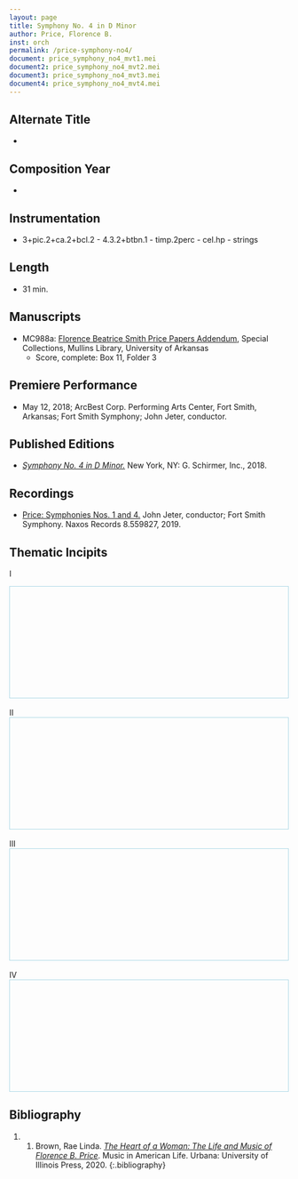 ```yaml
---
layout: page
title: Symphony No. 4 in D Minor
author: Price, Florence B.
inst: orch
permalink: /price-symphony-no4/
document: price_symphony_no4_mvt1.mei
document2: price_symphony_no4_mvt2.mei
document3: price_symphony_no4_mvt3.mei
document4: price_symphony_no4_mvt4.mei
---
```


## Alternate Title
- 

## Composition Year
- 

## Instrumentation
- 3+pic.2+ca.2+bcl.2 - 4.3.2+btbn.1 - timp.2perc - cel.hp - strings

## Length
- 31 min.

## Manuscripts
- MC988a: <a href="https://uark.as.atlas-sys.com/repositories/2/resources/1522" target="_blank">Florence Beatrice Smith Price Papers Addendum</a>, Special Collections, Mullins Library, University of Arkansas
    * Score, complete: Box 11, Folder 3

## Premiere Performance
- May 12, 2018; ArcBest Corp. Performing Arts Center, Fort Smith, Arkansas; Fort Smith Symphony; John Jeter, conductor.

## Published Editions
- <a href="https://www.wisemusicclassical.com/work/59057/Symphony-No-4-in-D-minor/" target="_blank">*Symphony No. 4 in D Minor.*</a> New York, NY: G. Schirmer, Inc., 2018.

## Recordings
- <a href="https://www.naxos.com/CatalogueDetail/?id=8.559827" target="_blank">Price: Symphonies Nos. 1 and 4.</a> John Jeter, conductor; Fort Smith Symphony. Naxos Records 8.559827, 2019.

## Thematic Incipits
I
<div>
  <div id="incipit1" class="panel" style="border: 1px solid lightblue; min-height: 200px;"></div>
</div>

<script type="module">
  import 'https://www.verovio.org/javascript/app/verovio-app.js';

  const options = {
      defaultView: 'responsive', // default is 'responsive', alternative is 'document'
      defaultZoom: 3, // 0-7, default is 4
      enableResponsive: true, // default is true
      enableDocument: true, // default is true
  }

  // Create the app - here with an empty option object
  const app = new Verovio.App(document.getElementById("incipit1"), options);

  // Load a file (MEI or MusicXML)
  fetch("{{site.baseurl}}/assets/mei/{{page.document}}")
      .then(function(response) {
          return response.text();
      })
      .then(function(text) {
          app.loadData(text);
      });

</script>
<br>
II
<div>
  <div id="incipit2" class="panel" style="border: 1px solid lightblue; min-height: 200px;"></div>
</div>

<script type="module">
  import 'https://www.verovio.org/javascript/app/verovio-app.js';

  const options = {
      defaultView: 'responsive', // default is 'responsive', alternative is 'document'
      defaultZoom: 3, // 0-7, default is 4
      enableResponsive: true, // default is true
      enableDocument: true, // default is true
  }

  // Create the app - here with an empty option object
  const app = new Verovio.App(document.getElementById("incipit2"), options);

  // Load a file (MEI or MusicXML)
  fetch("{{site.baseurl}}/assets/mei/{{page.document2}}")
      .then(function(response) {
          return response.text();
      })
      .then(function(text) {
          app.loadData(text);
      });

</script>
<br>
III
<div>
  <div id="incipit3" class="panel" style="border: 1px solid lightblue; min-height: 200px;"></div>
</div>

<script type="module">
  import 'https://www.verovio.org/javascript/app/verovio-app.js';

  const options = {
      defaultView: 'responsive', // default is 'responsive', alternative is 'document'
      defaultZoom: 3, // 0-7, default is 4
      enableResponsive: true, // default is true
      enableDocument: true, // default is true
  }

  // Create the app - here with an empty option object
  const app = new Verovio.App(document.getElementById("incipit3"), options);

  // Load a file (MEI or MusicXML)
  fetch("{{site.baseurl}}/assets/mei/{{page.document3}}")
      .then(function(response) {
          return response.text();
      })
      .then(function(text) {
          app.loadData(text);
      });

</script>
<br>
IV
<div>
  <div id="incipit4" class="panel" style="border: 1px solid lightblue; min-height: 200px;"></div>
</div>

<script type="module">
  import 'https://www.verovio.org/javascript/app/verovio-app.js';

  const options = {
      defaultView: 'responsive', // default is 'responsive', alternative is 'document'
      defaultZoom: 3, // 0-7, default is 4
      enableResponsive: true, // default is true
      enableDocument: true, // default is true
  }

  // Create the app - here with an empty option object
  const app = new Verovio.App(document.getElementById("incipit4"), options);

  // Load a file (MEI or MusicXML)
  fetch("{{site.baseurl}}/assets/mei/{{page.document4}}")
      .then(function(response) {
          return response.text();
      })
      .then(function(text) {
          app.loadData(text);
      });

</script>

## Bibliography
1. 1. Brown, Rae Linda. <a href="https://www.worldcat.org/title/1122800180" target="_blank">*The Heart of a Woman: The Life and Music of Florence B. Price*</a>. Music in American Life. Urbana: University of Illinois Press, 2020.
{:.bibliography}
